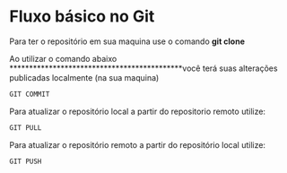 # Fluxo básico no Git

Para ter o repositório em sua maquina use o comando ******************git clone******************

Ao utilizar o comando abaixo ********************************************você terá suas alterações publicadas localmente (na sua maquina)

```bash
GIT COMMIT
```

Para atualizar o repositório local a partir do repositorio remoto utilize:

```bash
GIT PULL
```

Para atualizar o repositório remoto a partir do repositório local utilize:

```bash
GIT PUSH
```